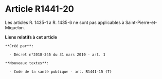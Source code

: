 # Article R1441-20

Les articles R. 1435-1 à R. 1435-6 ne sont pas applicables à Saint-Pierre-et-Miquelon.

**Liens relatifs à cet article**

	**Créé par**:

	  - Décret n°2010-345 du 31 mars 2010 - art. 1

	**Nouveaux textes**:

	  - Code de la santé publique - art. R1441-15 (T)
